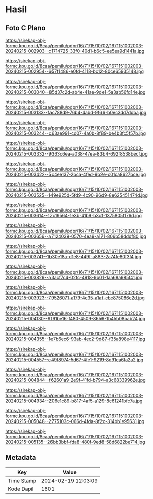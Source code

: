 # Hasil

## Foto C Plano

https://sirekap-obj-formc.kpu.go.id/8caa/pemilu/pdpr/16/71/15/10/02/1671151002003-20240215-002903--c1714725-33f0-40d1-b6c5-ee5ea9d1441a.jpg

https://sirekap-obj-formc.kpu.go.id/8caa/pemilu/pdpr/16/71/15/10/02/1671151002003-20240215-002954--657f1486-e0fd-4118-bc12-80ce65935148.jpg

https://sirekap-obj-formc.kpu.go.id/8caa/pemilu/pdpr/16/71/15/10/02/1671151002003-20240215-003040--85d37c2d-ab4e-41ae-9de1-5a3ab56fd14e.jpg

https://sirekap-obj-formc.kpu.go.id/8caa/pemilu/pdpr/16/71/15/10/02/1671151002003-20240215-003133--fac788d9-76b4-4abd-9f66-b0ec3dd7ddba.jpg

https://sirekap-obj-formc.kpu.go.id/8caa/pemilu/pdpr/16/71/15/10/02/1671151002003-20240215-003244--c63ae991-cd07-4a0b-8f89-be4b3fc5f57b.jpg

https://sirekap-obj-formc.kpu.go.id/8caa/pemilu/pdpr/16/71/15/10/02/1671151002003-20240215-003332--9363c6ea-a038-47ea-83b4-692f8538becf.jpg

https://sirekap-obj-formc.kpu.go.id/8caa/pemilu/pdpr/16/71/15/10/02/1671151002003-20240215-003422--5c4ee137-2bca-4fed-9b2e-c01ca8627bce.jpg

https://sirekap-obj-formc.kpu.go.id/8caa/pemilu/pdpr/16/71/15/10/02/1671151002003-20240215-003525--149e925d-5fd9-4c90-96d9-8e625451474d.jpg

https://sirekap-obj-formc.kpu.go.id/8caa/pemilu/pdpr/16/71/15/10/02/1671151002003-20240215-003614--12c19564-1e3b-41b9-b3cf-1375805f176d.jpg

https://sirekap-obj-formc.kpu.go.id/8caa/pemilu/pdpr/16/71/15/10/02/1671151002003-20240215-003656--a7124039-0570-4ea9-a171-806b58dddf80.jpg

https://sirekap-obj-formc.kpu.go.id/8caa/pemilu/pdpr/16/71/15/10/02/1671151002003-20240215-003741--1b30e18a-d1e8-449f-a883-2a74fe80f3f4.jpg

https://sirekap-obj-formc.kpu.go.id/8caa/pemilu/pdpr/16/71/15/10/02/1671151002003-20240215-003829--a3acf7c4-02fc-4918-9b01-1aa68a985f41.jpg

https://sirekap-obj-formc.kpu.go.id/8caa/pemilu/pdpr/16/71/15/10/02/1671151002003-20240215-003923--79526071-a179-4e35-a1af-cbc875086e2d.jpg

https://sirekap-obj-formc.kpu.go.id/8caa/pemilu/pdpr/16/71/15/10/02/1671151002003-20240215-004130--9f91be16-f480-4509-8656-1b45b08bab24.jpg

https://sirekap-obj-formc.kpu.go.id/8caa/pemilu/pdpr/16/71/15/10/02/1671151002003-20240215-004355--1e7b6ec6-93ab-4ec2-9d87-f35a898e4117.jpg

https://sirekap-obj-formc.kpu.go.id/8caa/pemilu/pdpr/16/71/15/10/02/1671151002003-20240215-004557--c49f8974-5d67-4fe1-9219-8d91ea6fa2a2.jpg

https://sirekap-obj-formc.kpu.go.id/8caa/pemilu/pdpr/16/71/15/10/02/1671151002003-20240215-004844--f62601a9-2e9f-41fd-b794-a3c68339962e.jpg

https://sirekap-obj-formc.kpu.go.id/8caa/pemilu/pdpr/16/71/15/10/02/1671151002003-20240215-004934--206e1c89-b817-4af5-a129-8c61241bfc7a.jpg

https://sirekap-obj-formc.kpu.go.id/8caa/pemilu/pdpr/16/71/15/10/02/1671151002003-20240215-005048--2775103c-066d-4fda-8f2c-314bb1e95631.jpg

https://sirekap-obj-formc.kpu.go.id/8caa/pemilu/pdpr/16/71/15/10/02/1671151002003-20240215-005135--26bb3bbf-fda8-480f-9ed8-58d6822be714.jpg


## Metadata

| Key        | Value               |
| ---------- | ------------------- |
| Time Stamp | 2024-02-19 12:03:09 |
| Kode Dapil | 1601                |



